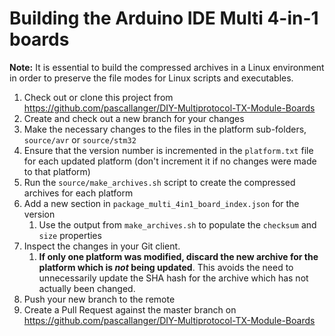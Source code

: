 # Building the Arduino IDE Multi 4-in-1 boards

**Note:** It is essential to build the compressed archives in a Linux environment in order to preserve the file modes for Linux scripts and executables.

1. Check out or clone this project from https://github.com/pascallanger/DIY-Multiprotocol-TX-Module-Boards
1. Create and check out a new branch for your changes
1. Make the necessary changes to the files in the platform sub-folders, `source/avr` or `source/stm32`
1. Ensure that the version number is incremented in the `platform.txt` file for each updated platform (don't increment it if no changes were made to that platform)
1. Run the `source/make_archives.sh` script to create the compressed archives for each platform
1. Add a new section in `package_multi_4in1_board_index.json` for the version
    1. Use the output from `make_archives.sh` to populate the `checksum` and `size` properties
1. Inspect the changes in your Git client.  
    1. **If only one platform was modified, discard the new archive for the platform which is _not_ being updated**. This avoids the need to unnecessarily update the SHA hash for the archive which has not actually been changed.
1. Push your new branch to the remote
1. Create a Pull Request against the master branch on https://github.com/pascallanger/DIY-Multiprotocol-TX-Module-Boards
